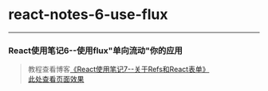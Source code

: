 # react-notes-6-use-flux       
---
### React使用笔记6--使用flux"单向流动"你的应用               

> 教程查看博客[《React使用笔记7--关于Refs和React表单》](https://godbasin.github.io/2016/08/27/react-notes-7-form-and-ref/)                      
> [此处查看页面效果](http://o9j9owc7b.bkt.clouddn.com/7-form-and-ref/index.html)
